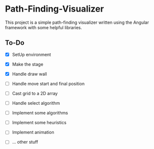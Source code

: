 # Path-Finding-Visualizer

This project is a simple path-finding visualizer written using the Angular framework with some helpful libraries.

## To-Do
- [X] SetUp environment
- [X] Make the stage
- [X] Handle draw wall
- [ ] Handle move start and final position
- [ ] Cast grid to a 2D array
- [ ] Handle select algorithm
- [ ] Implement some algorithms
- [ ] Implement some heuristics
- [ ] Implement animation
- [ ] ... other stuff


